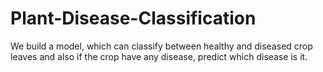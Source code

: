 # Plant-Disease-Classification
We build a model, which can classify between healthy and diseased crop leaves and also if the crop have any disease, predict which disease is it.
